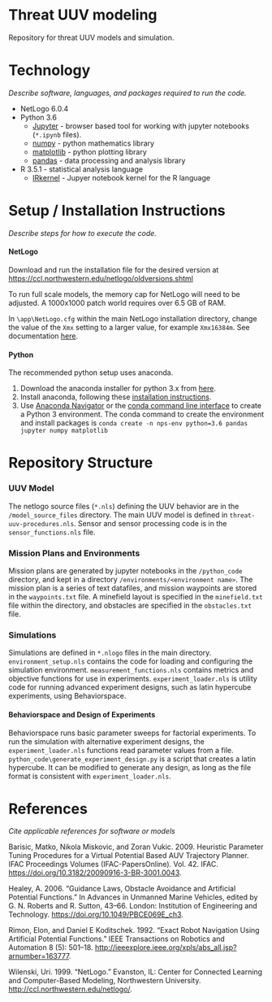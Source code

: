 # Threat UUV modeling

Repository for threat UUV models and simulation.

# Technology
*Describe software, languages, and packages required to run the code.*

* NetLogo 6.0.4
* Python 3.6
  * [Jupyter](http://jupyter.org/) - browser based tool for working with jupyter notebooks (`*.ipynb` files).
  * [numpy](http://www.numpy.org/) - python mathematics library
  * [matplotlib](https://matplotlib.org/) - python plotting library
  * [pandas](https://pandas.pydata.org/) - data processing and analysis library
* R 3.5.1 - statistical analysis language
  * [IRkernel](https://github.com/IRkernel/IRkernel) - Jupyer notebook kernel for the R language

# Setup / Installation Instructions
*Describe steps for how to execute the code.*

#### NetLogo

Download and run the installation file for the desired version at https://ccl.northwestern.edu/netlogo/oldversions.shtml

To run full scale models, the memory cap for NetLogo will need to be adjusted.  A 1000x1000 patch world requires over 6.5 GB of RAM.

In `\app\NetLogo.cfg` within the main NetLogo installation directory, change the value of the `Xmx` setting to a larger value, for example `Xmx16384m`.  See documentation [here](https://ccl.northwestern.edu/netlogo/docs/faq.html#how-big-can-my-model-be-how-many-turtles-patches-procedures-buttons-and-so-on-can-my-model-contain).

#### Python

The recommended python setup uses anaconda.

1. Download the anaconda installer for python 3.x from [here](https://www.anaconda.com/download/).
2. Install anaconda, following these [installation instructions](https://docs.anaconda.com/anaconda/install/).
3. Use [Anaconda Navigator](https://docs.anaconda.com/anaconda/navigator/getting-started/) or the [conda command line interface](https://conda.io/docs/user-guide/getting-started.html) to create a Python 3 environment.  The conda command to create the environment and install packages is `conda create -n nps-env python=3.6 pandas jupyter numpy matplotlib`

# Repository Structure

### UUV Model

The netlogo source files (`*.nls`) defining the UUV behavior are in the `/model_source_files` directory.  The main UUV model is defined in `threat-uuv-procedures.nls`.  Sensor and sensor processing code is in the `sensor_functions.nls` file.

### Mission Plans and Environments

Mission plans are generated by jupyter notebooks in the `/python_code` directory, and kept in a directory `/environments/<environment name>`.  The mission plan is a series of text datafiles, and mission waypoints are stored in the `waypoints.txt` file.  A minefield layout is specified in the `minefield.txt` file within the directory, and obstacles are specified in the `obstacles.txt` file.

### Simulations

Simulations are defined in `*.nlogo` files in the main directory.  `environment_setup.nls` contains the code for loading and configuring the simulation environment.  `measurement_functions.nls` contains metrics and objective functions for use in experiments.  `experiment_loader.nls` is utility code for running advanced experiment designs, such as latin hypercube experiments, using Behaviorspace.

#### Behaviorspace and Design of Experiments

Behaviorspace runs basic parameter sweeps for factorial experiments.  To run the simulation with alternative experiment designs, the `experiment_loader.nls` functions read parameter values from a file.  `python_code\generate_experiment_design.py` is a script that creates a latin hypercube.  It can be modified to generate any design, as long as the file format is consistent with `experiment_loader.nls`.

# References
*Cite applicable references for software or models*

Barisic, Matko, Nikola Miskovic, and Zoran Vukic. 2009. Heuristic Parameter Tuning Procedures for a Virtual Potential Based AUV Trajectory Planner. IFAC Proceedings Volumes (IFAC-PapersOnline). Vol. 42. IFAC. https://doi.org/10.3182/20090916-3-BR-3001.0043.

Healey, A. 2006. “Guidance Laws, Obstacle Avoidance and Artificial Potential Functions.” In Advances in Unmanned Marine Vehicles, edited by G. N. Roberts and R. Sutton, 43–66. London: Institution of Engineering and Technology. https://doi.org/10.1049/PBCE069E_ch3.

Rimon, Elon, and Daniel E Koditschek. 1992. “Exact Robot Navigation Using Artificial Potential Functions.” IEEE Transactions on Robotics and Automation 8 (5): 501–18. http://ieeexplore.ieee.org/xpls/abs_all.jsp?arnumber=163777.

Wilenski, Uri. 1999. “NetLogo.” Evanston, IL: Center for Connected Learning and Computer-Based Modeling, Northwestern University. http://ccl.northwestern.edu/netlogo/.
